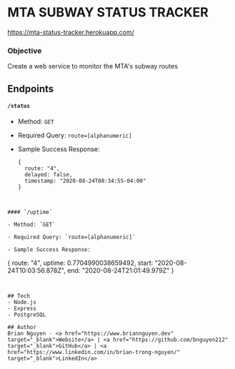 # MTA SUBWAY STATUS TRACKER

https://mta-status-tracker.herokuapp.com/

### Objective

Create a web service to monitor the MTA's subway routes

## Endpoints

#### `/status`

- Method: `GET`

- Required Query: `route=[alphanumeric]`

- Sample Success Response:

  ```
  {
    route: "4",
    delayed: false,
    timestamp: "2020-08-24T08:34:55-04:00"
  }
```


#### `/uptime`

- Method: `GET`

- Required Query: `route=[alphanumeric]`

- Sample Success Response:

  ```
  {
    route: "4",
    uptime: 0.7704990038659492,
    start: "2020-08-24T10:03:56.878Z",
    end: "2020-08-24T21:01:49.979Z"
  }
  ```


## Tech
- Node.js
- Express
- PostgreSQL

## Author
Brian Nguyen - <a href="https://www.briannguyen.dev" target="_blank">Website</a> | <a href="https://github.com/bnguyen212" target="_blank">GitHub</a> | <a href="https://www.linkedin.com/in/brian-trong-nguyen/" target="_blank">LinkedIn</a>